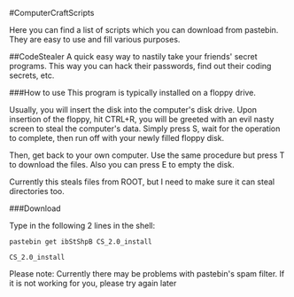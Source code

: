 #ComputerCraftScripts

Here you can find a list of scripts which you can download from pastebin. They are easy to use and fill various purposes.

##CodeStealer
A quick easy way to nastily take your friends' secret programs. This way you can hack their passwords, find out their coding secrets, etc.

###How to use
This program is typically installed on a floppy drive. 

Usually, you will insert the disk into the computer's disk drive. Upon insertion of the floppy, hit CTRL+R, you will be greeted with an evil nasty screen to steal the computer's data. Simply press S, wait for the operation to complete, then run off with your newly filled floppy disk.

Then, get back to your own computer. Use the same procedure but press T to download the files. Also you can press E to empty the disk.

Currently this steals files from ROOT, but I need to make sure it can steal directories too.

###Download

Type in the following 2 lines in the shell:

`pastebin get ibStShpB CS_2.0_install`

`CS_2.0_install`

Please note: Currently there may be problems with pastebin's spam filter. If it is not working for you, please try again later

